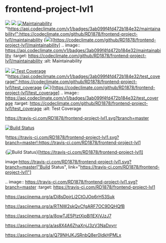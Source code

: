# frontend-project-lvl1
<a href="https://codeclimate.com/github.com/Alexey609/frontend-project-lvl1"/><img src="https://api.codeclimate.com/v1/badges/a99a88d28ad37a79dbf6/maintainability" /></a>
<a href="https://codeclimate.com/github/RD1878/frontend-project-lvl1/maintainability"><img src="https://api.codeclimate.com/v1/badges/3ab099f4fd472b184e32/maintainability" /></a>
[![Maintainability](https://api.codeclimate.com/v1/badges/3ab099f4fd472b184e32/maintainability)](https://codeclimate.com/github/RD1878/frontend-project-lvl1/maintainability)
"!https://api.codeclimate.com/v1/badges/3ab099f4fd472b184e32/maintainability!":https://codeclimate.com/github/RD1878/frontend-project-lvl1/maintainability
{<img src="https://api.codeclimate.com/v1/badges/3ab099f4fd472b184e32/maintainability" />}[https://codeclimate.com/github/RD1878/frontend-project-lvl1/maintainability]
.. image:: https://api.codeclimate.com/v1/badges/3ab099f4fd472b184e32/maintainability
   :target: https://codeclimate.com/github/RD1878/frontend-project-lvl1/maintainability
   :alt: Maintainability

<a href="https://codeclimate.com/github/RD1878/frontend-project-lvl1/test_coverage"><img src="https://api.codeclimate.com/v1/badges/3ab099f4fd472b184e32/test_coverage" /></a>
[![Test Coverage](https://api.codeclimate.com/v1/badges/3ab099f4fd472b184e32/test_coverage)](https://codeclimate.com/github/RD1878/frontend-project-lvl1/test_coverage)
"!https://api.codeclimate.com/v1/badges/3ab099f4fd472b184e32/test_coverage!":https://codeclimate.com/github/RD1878/frontend-project-lvl1/test_coverage
{<img src="https://api.codeclimate.com/v1/badges/3ab099f4fd472b184e32/test_coverage" />}[https://codeclimate.com/github/RD1878/frontend-project-lvl1/test_coverage]
.. image:: https://api.codeclimate.com/v1/badges/3ab099f4fd472b184e32/test_coverage
   :target: https://codeclimate.com/github/RD1878/frontend-project-lvl1/test_coverage
   :alt: Test Coverage

https://travis-ci.com/RD1878/frontend-project-lvl1.svg?branch=master

[![Build Status](https://travis-ci.com/RD1878/frontend-project-lvl1.svg?branch=master)](https://travis-ci.com/RD1878/frontend-project-lvl1)

!https://travis-ci.com/RD1878/frontend-project-lvl1.svg?branch=master!:https://travis-ci.com/RD1878/frontend-project-lvl1

{<img src="https://travis-ci.com/RD1878/frontend-project-lvl1.svg?branch=master" alt="Build Status" />}[https://travis-ci.com/RD1878/frontend-project-lvl1]

image:https://travis-ci.com/RD1878/frontend-project-lvl1.svg?branch=master["Build Status", link="https://travis-ci.com/RD1878/frontend-project-lvl1"]

.. image:: https://travis-ci.com/RD1878/frontend-project-lvl1.svg?branch=master
    :target: https://travis-ci.com/RD1878/frontend-project-lvl1

https://asciinema.org/a/Di8sDpjrLi2CtOJOp6rH53Suk

https://asciinema.org/a/RTNW2skQvCfgARF7OC9DQHQfB

https://asciinema.org/a/8owTJE5PlztXjpBl1EXjVJzJ7

https://asciinema.org/a/as8X4A6ZhaXnjJ3zV3NaDxyrr

https://asciinema.org/a/Q79NHJKJSRnbQ8er0IdkHPMLx
